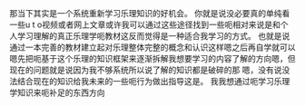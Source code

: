 那当下其实是一个系统重新学习乐理知识的好机会。 你就是说没必要真的单纯看一些u t o视频或者网上文章或许我可以通过这些途径找到一些呃相对来说是和个人学习理解的真正乐理学呃教材这反而觉得是一种适合我学习的方式。 也就是说通过一本完善的教材建立起对乐理整体完整的概念和认识这样嗯之后再自学就可以嗯先把呃基于这个乐理的知识框架来逐渐拆解我想要学习的内容了解的方向嗯，但现在的问题就是说因为我不够系统所以说了解的知识都是破碎的那 嗯，没有说没法结合现在的知识给我未来的一些呃行为做出指导这是。 我我想通过呃学习乐理学知识来呃补足的东西方向